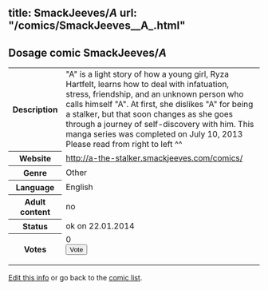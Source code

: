 title: SmackJeeves/_A_
url: "/comics/SmackJeeves__A_.html"
---
Dosage comic SmackJeeves/_A_
-----------------------------------------

<p id="msg"></p>
<script type="text/javascript">
if (window.location.search === '?edit_info_mail=sent_ok') {
  var elem = document.getElementById("msg");
  elem.innerHTML = 'Edited information sucessfully sent for review, which is usually done daily. Thanks!';
  elem.className = 'ok';
}
</script>
<table class="comicinfo">
<tr>
<th>Description</th><td>&quot;A&quot; is a light story of how a young girl, Ryza Hartfelt, learns how to deal with infatuation, stress, friendship, and an unknown person who calls himself &quot;A&quot;. At first, she dislikes &quot;A&quot; for being a stalker, but that soon changes as she goes through a journey of self-discovery with him. This manga series was completed on July 10, 2013 Please read from right to left ^^</td>
</tr>
<tr>
<th>Website</th><td><a href="http://a-the-stalker.smackjeeves.com/comics/">http://a-the-stalker.smackjeeves.com/comics/</a></td>
</tr>
<tr>
<th>Genre</th><td>Other</td>
</tr>
<tr>
<th>Language</th><td>English</td>
</tr>
<tr>
<th>Adult content</th><td>no</td>
</tr>
<tr>
<th>Status</th><td>ok on 22.01.2014</td>
</tr>
<tr>
<th>Votes</th><td>0
<form action="http://gaecounter.appspot.com/count/" method="POST">
<input name="name" type="hidden" value="SmackJeeves__A_"/>
<input name="uid" type="hidden" id="voteuid" value=""/>
<input type="submit" value="Vote"/>
</form>
</td>
</tr>
</table>
<script type="text/javascript">
var ua = navigator.userAgent;
document.getElementById("voteuid").value = ua.replace(/[^a-zA-Z0-9\._:]/g , "_");;
</script>

[Edit this info](SmackJeeves__A__edit.html) or go back to the [comic list](../comic-index.html).

